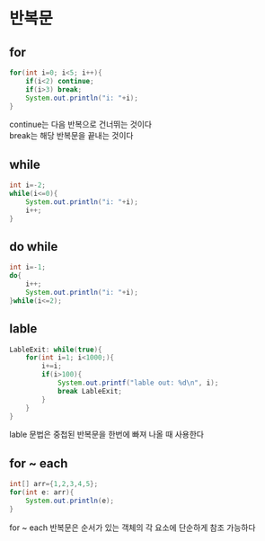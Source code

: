 # 반복문

## for
```java
for(int i=0; i<5; i++){
    if(i<2) continue;
    if(i>3) break;
    System.out.println("i: "+i);
}
```
continue는 다음 반복으로 건너뛰는 것이다   
break는 해당 반복문을 끝내는 것이다

## while
```java
int i=-2;
while(i<=0){
    System.out.println("i: "+i);
    i++;
}
```

## do while
```java
int i=-1;
do{
    i++;
    System.out.println("i: "+i);
}while(i<=2);
```

## lable
```java
LableExit: while(true){
    for(int i=1; i<1000;){
        i+=i;
        if(i>100){
            System.out.printf("lable out: %d\n", i);
            break LableExit;
        }
    }
}
```
lable 문법은 중첩된 반복문을 한번에 빠져 나올 때 사용한다

## for ~ each
```java
int[] arr={1,2,3,4,5};
for(int e: arr){
    System.out.println(e);
}
```
for ~ each 반복문은 순서가 있는 객체의 각 요소에 단순하게 참조 가능하다   
